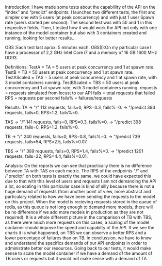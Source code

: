 
Introduction:
I have made some tests about the capabillity of the API on the “índex” and “predict” endpoints. I launched two different tests, the first and simpler one with 5 users (at peak concurrency) and with just 1 user Spawn rate (users started per second). The second test was with 50 and 1 in this respective fields. Then, I tested how it would work the API not only with one instance of the model container but also with 3 containers created and running, looking for better results… 

OBS   :Each test last aprox. 5 minutes each.
OBS(I):On my particular case I have a processor of 2,2 GHz Intel Core i7 and a memory of 16 GB 1600 MHz DDR3.

Definitions:
TestA = TA = 5 users at peak concurrency and 1 at spawn rate.
TestB = TB = 50 users at peak concurrency and 1 at spawn rate.
TestAScaled = TAS = 5 users at peak concurrency and 1 at spawn rate, with 3 model containers running.
TestBScaled = TBS = 50 users at peak concurrency and 1 at spawn rate, with 3 model containers running.
requests = requests simulated from locust to our API
fails = total requests that failed
RPS = requests per second
fails% = failures/requests

Results:
TA  -> "/"        113 requests, fails=0, RPS=0.3, fails%=0.
    -> "/predict  393 requests, fails=0, RPS=1.2, fails%=0.

TAS -> "/"        141 requests, fails=0, RPS=0.3, fails%=0.
    -> "/predict  398 requests, fails=0, RPS=1.2, fails%=0.

TB  -> "/"        240 requests, fails=0, RPS=0.8, fails%=0.
    -> "/predict  739 requests, fails=54, RPS=2.5, fails%=0.07.

TBS -> "/"        389 requests, fails=0, RPS=1.4, fails%=0.
    -> "/predict  1201 requests, fails=22, RPS=4.4, fails%=0.01.


Analysis:
On the reports we can see that practically there is no difference between TA with TAS on each metric. The RPS of the endpoints "/" and /"predict" on both tests is exactly the same, we could have expected this due to that with this level of users and requests I am not demanding the API a lot, so scaling in this particular case is kind of silly because there is not a huge demand of requests (from another point of view, more abstract and particulary related to how we have been sending the requests to the model on this project. When the model is recieving requests stored in the queue of redis, as this queue is not long enough to demand more models, there will be no difference if we add more models in production as they are not required).
It is a whole different picture in the comparison of TB with TBS, as there were much more requests on this cases, a scaling of the model container should improve the speed and capabilty of the API. If we see the charts it is what happened, on TBS we can observe a better RPS and a lower percentage of failures than on TB.
In conclussion, we have to know and understand the specifics demands of our API endpoints in order to administrate better our resources. Going back to our tests, it would make sense to scale the model container if we have a demand of the amount of TB users or requests but it would not make sense with a demand of TA. 
